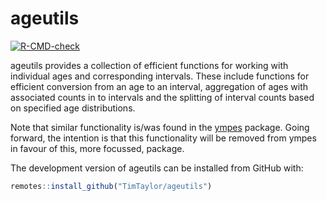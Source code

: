 
<!-- README.md is generated from README.Rmd. Please edit that file -->

# ageutils

<!-- badges: start -->

[![R-CMD-check](https://github.com/TimTaylor/ageutils/actions/workflows/R-CMD-check.yaml/badge.svg)](https://github.com/TimTaylor/ageutils/actions/workflows/R-CMD-check.yaml)
<!-- badges: end -->

ageutils provides a collection of efficient functions for working with
individual ages and corresponding intervals. These include functions for
efficient conversion from an age to an interval, aggregation of ages
with associated counts in to intervals and the splitting of interval
counts based on specified age distributions.

Note that similar functionality is/was found in the
[ympes](https://cran.r-project.org/package=ympes) package. Going
forward, the intention is that this functionality will be removed from
ympes in favour of this, more focussed, package.

<div class="pkgdown-devel">

The development version of ageutils can be installed from GitHub with:

``` r
remotes::install_github("TimTaylor/ageutils")
```

</div>
